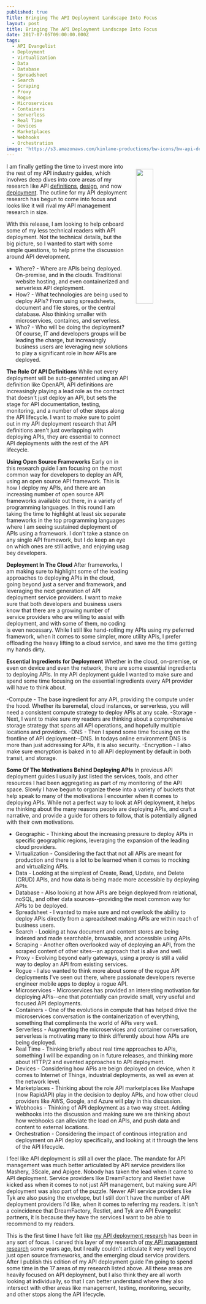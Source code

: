 ```yaml
---
published: true
Title: Bringing The API Deployment Landscape Into Focus
layout: post
title: Bringing The API Deployment Landscape Into Focus
date: 2017-07-05T09:00:00.000Z
tags:
  - API Evangelist
  - Deployment
  - Virtualization
  - Data
  - Database
  - Spreadsheet
  - Search
  - Scraping
  - Proxy
  - Rogue
  - Microservices
  - Containers
  - Serverless
  - Real Time
  - Devices
  - Marketplaces
  - Webhooks
  - Orchestration
image: 'https://s3.amazonaws.com/kinlane-productions/bw-icons/bw-api-deployment.png'
---
```

<p><a href="http://deployment.apievangelist.com/"><img src="https://s3.amazonaws.com/kinlane-productions/bw-icons/bw-api-deployment.png" align="right" width="30%" style="padding: 15px;" /></a></p>I am finally getting the time to invest more into the rest of my API industry guides, which involves deep dives into core areas of my research like API <a href="http://definitions.apievangelist.com/">definitions</a>, <a href="http://design.apievangelist.com/">design</a>, and now <a href="http://deployment.apievangelist.com/">deployment</a>. The outline for my API deployment research has begun to come into focus and looks like it will rival my API management research in size.

With this release, I am looking to help onboard some of my less technical readers with API deployment. Not the technical details, but the big picture, so I wanted to start with some simple questions, to help prime the discussion around API development.

- Where? - Where are APIs being deployed. On-premise, and in the clouds. Traditional website hosting, and even containerized and serverless API deployment.
- How? - What technologies are being used to deploy APIs? From using spreadsheets, document and file stores, or the central database. Also thinking smaller with microservices, containes, and serverless.
- Who? - Who will be doing the deployment? Of course, IT and developers groups will be leading the charge, but increasingly business users are leveraging new solutions to play a significant role in how APIs are deployed.

**The Role Of API Definitions**
While not every deployment will be auto-generated using an API definition like OpenAPI, API definitions are increasingly playing a lead role as the contract that doesn't just deploy an API, but sets the stage for API documentation, testing, monitoring, and a number of other stops along the API lifecycle. I want to make sure to point out in my API deployment research that API definitions aren't just overlapping with deploying APIs, they are essential to connect API deployments with the rest of the API lifecycle.

**Using Open Source Frameworks**
Early on in this research guide I am focusing on the most common way for developers to deploy an API, using an open source API framework. This is how I deploy my APIs, and there are an increasing number of open source API frameworks available out there, in a variety of programming languages. In this round I am taking the time to highlight at least six separate frameworks in the top programming languages where I am seeing sustained deployment of APIs using a framework. I don't take a stance on any single API framework, but I do keep an eye on which ones are still active, and enjoying usag bey developers.

**Deployment In The Cloud**
After frameworks, I am making sure to highlight some of the leading approaches to deploying APIs in the cloud, going beyond just a server and framework, and leveraging the next generation of API deployment service providers. I want to make sure that both developers and business users know that there are a growing number of service providers who are willing to assist with deployment, and with some of them, no coding is even necessary. While I still like hand-rolling my APIs using my peferred framework, when it comes to some simpler, more utility APIs, I prefer offloading the heavy lifting to a cloud service, and save me the time getting my hands dirty.

**Essential Ingredients for Deployment**
Whether in the cloud, on-premise, or even on device and even the network, there are some essential ingredients to deploying APIs. In my API deployment guide I wanted to make sure and spend some time focusing on the essential ingredients every API provider will have to think about.

-Compute - The base ingredient for any API, providing the compute under the hood. Whether its baremetal, cloud instances, or serverless, you will need a consistent compute strategy to deploy APIs at any scale.
-Storage - Next, I want to make sure my readers are thinking about a comprehensive storage strategy that spans all API operations, and hopefully multiple locations and providers.
-DNS - Then I spend some time focusing on the frontline of API deployment--DNS. In todays online environment DNS is more than just addressing for APIs, it is also security.
-Encryption - I also make sure encryption is baked in to all API deployment by default in both transit, and storage.

**Some Of The Motivations Behind Deploying APIs**
In previous API deployment guides I usually just listed the services, tools, and other resources I had been aggregating as part of my monitoring of the API space. Slowly I have begun to organize these into a variety of buckets that help speak to many of the motivations I encounter when it comes to deploying APIs. While not a perfect way to look at API deployment, it helps me thinking about the many reasons people are deploying APIs, and craft a narrative, and provide a guide for others to follow, that is potentially aligned with their own motivations.

- Geographic - Thinking about the increasing pressure to deploy APIs in specific geographic regions, leveraging the expansion of the leading cloud providers.
- Virtualization - Considering the fact that not all APIs are meant for production and there is a lot to be learned when it comes to mocking and virtualizing APIs.
- Data - Looking at the simplest of Create, Read, Update, and Delete (CRUD) APIs, and how data is being made more accessible by deploying APIs.
- Database - Also looking at how APIs are beign deployed from relational, noSQL, and other data sources--providing the most common way for APIs to be deployed.
- Spreadsheet - I wanted to make sure and not overlook the ability to deploy APIs directly from a spreadsheet making APIs are within reach of business users.
- Search - Looking at how document and content stores are being indexed and made searchable, browsable, and accessible using APIs.
- Scraping - Another often overlooked way of deploying an API, from the scraped content of other sites--an approach that is alive and well.
- Proxy - Evolving beyond early gateways, using a proxy is still a valid way to deploy an API from existing services.
- Rogue - I also wanted to think more about some of the rogue API deployments I've seen out there, where passionate developers reverse engineer mobile apps to deploy a rogue API.
- Microservices - Microservices has provided an interesting motivation for deploying APIs--one that potentially can provide small, very useful and focused API deployments.
- Containers - One of the evolutions in compute that has helped drive the microservices conversation is the containerization of everything, something that compliments the world of APis very well.
- Serverless - Augmenting the microservices and container conversation, serverless is motivating many to think differently about how APIs are being deployed.
- Real Time - Thinking briefly about real time approaches to APIs, something I will be expanding on in future releases, and thinking more about HTTP/2 and evented approaches to API deployment.
- Devices - Considering how APis are beign deployed on device, when it comes to Internet of Things, industrial deployments, as well as even at the network level.
- Marketplaces - Thinking about the role API marketplaces like Mashape (now RapidAPI) play in the decision to deploy APIs, and how other cloud providers like AWS, Google, and Azure will play in this discussion.
- Webhooks - Thinking of API deployment as a two way street. Adding webhooks into the discussion and making sure we are thinking about how webhooks can alleviate the load on APIs, and push data and content to external locations.
- Orchestration - Considering the impact of continous integration and deployment on API deploy specifically, and looking at it through the lens of the API lifecycle.

I feel like API deployment is still all over the place. The mandate for API management was much better articulated by API service providers like Mashery, 3Scale, and Apigee. Nobody has taken the lead when it came to API deployment. Service providers like DreamFactory and Restlet have kicked ass when it comes to not just API management, but making sure API deployment was also part of the puzzle. Newer API service providers like Tyk are also pusing the envelope, but I still don't have the number of API deployment providers I'd like, when it comes to referring my readers. It isn't a coincidence that DreamFactory, Restlet, and Tyk are API Evangelist partners, it is because they have the services I want to be able to recommend to my readers.

This is the first time I have felt like <a href="http://deployment.apievangelist.com/">my API deployment research</a> has been in any sort of focus. I carved this layer of my research of <a href="http://management.apievangelist.com/">my API management research</a> some years ago, but I really couldn't articulate it very well beyond just open source frameworks, and the emerging cloud service providers. After I publish this edition of my API deployment guide I'm going to spend some time in the 17 areas of my research listed above. All these areas are heavily focused on API deployment, but I also think they are all worth looking at individually, so that I can better understand where they also intersect with other areas like management, testing, monitoring, security, and other stops along the API lifecycle.
